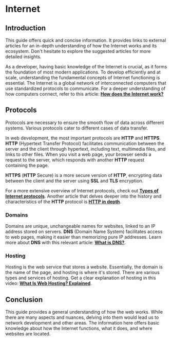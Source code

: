 # Internet

## Introduction

This guide offers quick and concise information. It provides links to external articles for an in-depth understanding of how the Internet works and its ecosystem. Don't hesitate to explore the suggested articles for more detailed insights.

As a developer, having basic knowledge of the Internet is crucial, as it forms the foundation of most modern applications. To develop efficiently and at scale, understanding the fundamental concepts of Internet functioning is essential. The Internet is a global network of interconnected computers that use standardized protocols to communicate. For a deeper understanding of how computers connect, refer to this article: **[How does the Internet work?](https://developer.mozilla.org/en-US/docs/Learn/Common_questions/Web_mechanics/How_does_the_Internet_work)**

## Protocols

Protocols are necessary to ensure the smooth flow of data across different systems. Various protocols cater to different cases of data transfer.

In web development, the most important protocols are **HTTP** and **HTTPS**. **HTTP** (Hypertext Transfer Protocol) facilitates communication between the server and the client through hypertext, including text, multimedia files, and links to other files. When you visit a web page, your browser sends a request to the server, which responds with another **HTTP** request containing the page.

**HTTPS** (**HTTP** Secure) is a more secure version of **HTTP**, encrypting data between the client and the server using **SSL** and **TLS** encryption.

For a more extensive overview of Internet protocols, check out **[Types of Internet protocols](https://www.geeksforgeeks.org/types-of-internet-protocols/)**. Another article that delves deeper into the history and characteristics of the **HTTP** protocol is **[HTTP in depth](https://cs.fyi/guide/http-in-depth)**.

### Domains

Domains are unique, unchangeable names for websites, linked to an IP address stored on servers. **DNS** (Domain Name System) facilitates access to web pages, making it easier than memorizing pure IP addresses. Learn more about **DNS** with this relevant article: **[What is DNS?](https://www.cloudflare.com/learning/dns/what-is-dns/)**.

### Hosting

Hosting is the web service that stores a website. Essentially, the domain is the name of the page, and hosting is where it's stored. There are various types and services of hosting. Get a clear explanation of hosting in this video: **[What Is Web Hosting? Explained](https://www.youtube.com/watch?v=htbY9-yggB0)**.

## Conclusion

This guide provides a general understanding of how the web works. While there are many aspects and nuances, delving into them would lead us to network development and other areas. The information here offers basic knowledge about how the Internet functions, what it does, and where websites are located.
